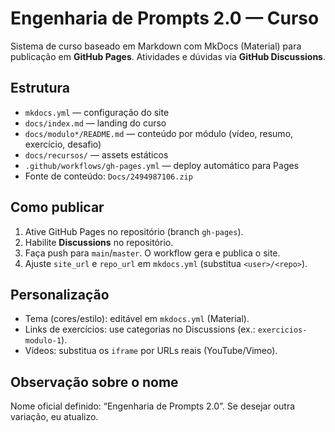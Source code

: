# Engenharia de Prompts 2.0 — Curso

Sistema de curso baseado em Markdown com MkDocs (Material) para publicação em **GitHub Pages**. Atividades e dúvidas via **GitHub Discussions**.

## Estrutura
- `mkdocs.yml` — configuração do site
- `docs/index.md` — landing do curso
- `docs/modulo*/README.md` — conteúdo por módulo (vídeo, resumo, exercício, desafio)
- `docs/recursos/` — assets estáticos
- `.github/workflows/gh-pages.yml` — deploy automático para Pages
- Fonte de conteúdo: `Docs/2494987106.zip`

## Como publicar
1. Ative GitHub Pages no repositório (branch `gh-pages`).
2. Habilite **Discussions** no repositório.
3. Faça push para `main`/`master`. O workflow gera e publica o site.
4. Ajuste `site_url` e `repo_url` em `mkdocs.yml` (substitua `<user>/<repo>`).

## Personalização
- Tema (cores/estilo): editável em `mkdocs.yml` (Material).
- Links de exercícios: use categorias no Discussions (ex.: `exercicios-modulo-1`).
- Vídeos: substitua os `iframe` por URLs reais (YouTube/Vimeo).

## Observação sobre o nome
Nome oficial definido: “Engenharia de Prompts 2.0”. Se desejar outra variação, eu atualizo.
